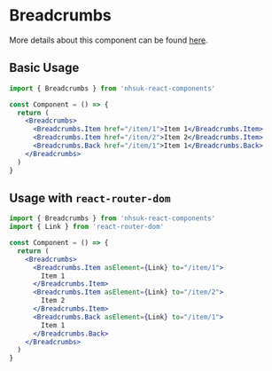 # Breadcrumbs

More details about this component can be found [here](https://service-manual.nhs.uk/design-system/components/breadcrumbs).

## Basic Usage

```jsx
import { Breadcrumbs } from 'nhsuk-react-components'

const Component = () => {
  return (
    <Breadcrumbs>
      <Breadcrumbs.Item href="/item/1">Item 1</Breadcrumbs.Item>
      <Breadcrumbs.Item href="/item/2">Item 2</Breadcrumbs.Item>
      <Breadcrumbs.Back href="/item/1">Item 1</Breadcrumbs.Back>
    </Breadcrumbs>
  )
}
```

## Usage with `react-router-dom`

```jsx
import { Breadcrumbs } from 'nhsuk-react-components'
import { Link } from 'react-router-dom'

const Component = () => {
  return (
    <Breadcrumbs>
      <Breadcrumbs.Item asElement={Link} to="/item/1">
        Item 1
      </Breadcrumbs.Item>
      <Breadcrumbs.Item asElement={Link} to="/item/2">
        Item 2
      </Breadcrumbs.Item>
      <Breadcrumbs.Back asElement={Link} to="/item/1">
        Item 1
      </Breadcrumbs.Back>
    </Breadcrumbs>
  )
}
```
